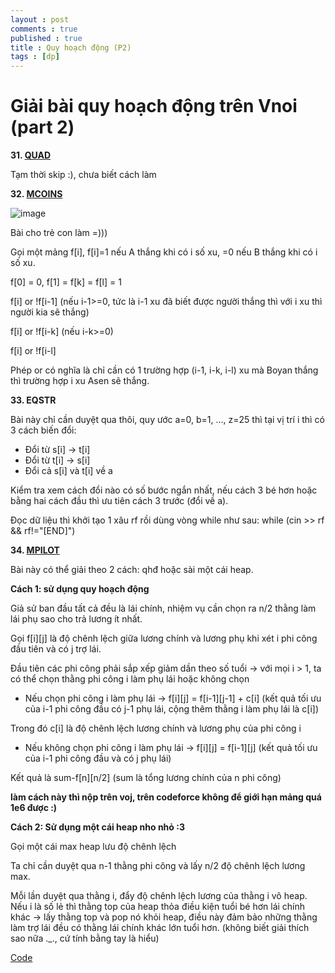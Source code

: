 ```yaml
---
layout : post
comments : true
published : true
title : Quy hoạch động (P2)
tags : [dp]
---
```

# Giải bài quy hoạch động trên Vnoi (part 2)

**31. [QUAD](https://vnoi.info/problems/QUAD/)**

Tạm thời skip :), chưa biết cách làm

**32. [MCOINS](https://vnoi.info/problems/MCOINS/)**

![image](https://user-images.githubusercontent.com/69662229/111180985-c39ff600-856a-11eb-8909-8a201d5e82eb.png)

Bài cho trẻ con làm =)))

Gọi một mảng f[i], f[i]=1 nếu A thắng khi có i số xu, =0 nếu B thắng khi có i số xu.

f[0] = 0, f[1] = f[k] = f[l] = 1

f[i] or !f[i-1] (nếu i-1>=0, tức là i-1 xu đã biết được người thắng thì với i xu thì người kia sẽ thắng) 

f[i] or !f[i-k] (nếu i-k>=0)

f[i] or !f[i-l]

Phép or có nghĩa là chỉ cần có 1 trường hợp (i-1, i-k, i-l) xu mà Boyan thắng thì trường hợp i xu Asen sẽ thắng.

**33. EQSTR**

Bài này chỉ cần duyệt qua thôi, quy ước a=0, b=1, ..., z=25 thì tại vị trí i thì có 3 cách biến đổi:

- Đổi từ s[i] -> t[i]
- Đổi từ t[i] -> s[i]
- Đổi cả s[i] và t[i] về a

Kiểm tra xem cách đổi nào có số bước ngắn nhất, nếu cách 3 bé hơn hoặc bằng hai cách đầu thì ưu tiên cách 3 trước (đổi về a).

Đọc dữ liệu thì khởi tạo 1 xâu rf rồi dùng vòng while như sau: while (cin >> rf && rf!="[END]")

**34. [MPILOT](https://vnoi.info/problems/MPILOT/)**

Bài này có thể giải theo 2 cách: qhđ hoặc sài một cái heap.

**Cách 1: sử dụng quy hoạch động**

Giả sử ban đầu tất cả đều là lái chính, nhiệm vụ cần chọn ra n/2 thằng làm lái phụ sao cho trả lương ít nhất.

Gọi f[i][j] là độ chênh lệch giữa lương chính và lương phụ khi xét i phi công đầu tiên và có j trợ lái.

Đầu tiên các phi công phải sắp xếp giảm dần theo số tuổi -> với mọi i > 1, ta có thể chọn thằng phi công i làm phụ lái hoặc không chọn

- Nếu chọn phi công i làm phụ lái -> f[i][j] = f[i-1][j-1] + c[i] (kết quả tối ưu của i-1 phi công đầu có j-1 phụ lái, cộng thêm thằng i làm phụ lái là c[i])

Trong đó c[i] là độ chênh lệch lương chính và lương phụ của phi công i

- Nếu không chọn phi công i làm phụ lái -> f[i][j] = f[i-1][j] (kết quả tối ưu của i-1 phi công đầu và có j phụ lái)

Kết quả là sum-f[n][n/2] (sum là tổng lương chính của n phi công)

**làm cách này thì nộp trên voj, trên codeforce không để giới hạn mảng quá 1e6 được :)**

**Cách 2: Sử dụng một cái heap nho nhỏ :3**

Gọi một cái max heap lưu độ chênh lệch

Ta chỉ cần duyệt qua n-1 thằng phi công và lấy n/2 độ chênh lệch lương max.

Mỗi lần duyệt qua thằng i, đẩy độ chênh lệch lương của thằng i vô heap. Nếu i là số lẻ thì thằng top của heap thỏa điều kiện tuổi bé hơn lái chính khác -> lấy thằng top và pop nó khỏi heap, điều này đảm bảo những thằng làm trợ lái đều có thằng lái chính khác lớn tuổi hơn. (không biết giải thích sao nữa ._., cứ tính bằng tay là hiểu)

[Code](https://pastebin.com/ZfNVH0Wb)
